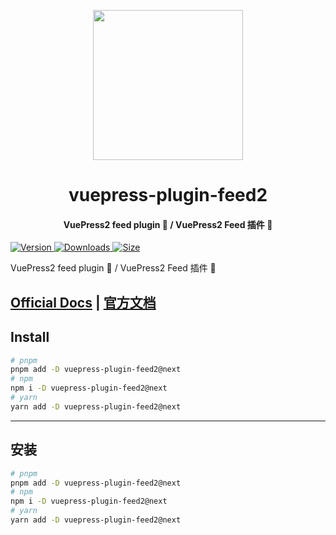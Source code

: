 <!-- markdownlint-disable -->
<p align="center">
  <img width="240" src="https://vuepress-theme-hope.github.io/v2/logo.svg" style="text-align: center;">
</p>
<h1 align="center">vuepress-plugin-feed2</h1>
<h4 align="center">VuePress2 feed plugin 📡 / VuePress2 Feed 插件 📡</h4>

[![Version](https://img.shields.io/npm/v/vuepress-plugin-feed2/next.svg?style=flat-square&logo=npm) ![Downloads](https://img.shields.io/npm/dm/vuepress-plugin-feed2.svg?style=flat-square&logo=npm) ![Size](https://img.shields.io/bundlephobia/min/vuepress-plugin-feed2?style=flat-square&logo=npm)](https://www.npmjs.com/package/vuepress-plugin-feed2)

<!-- markdownlint-restore -->

VuePress2 feed plugin 📡 / VuePress2 Feed 插件 📡

## [Official Docs](https://vuepress-theme-hope.github.io/v2/feed/) | [官方文档](https://vuepress-theme-hope.gitee.io/v2/feed/zh/)

## Install

```bash
# pnpm
pnpm add -D vuepress-plugin-feed2@next
# npm
npm i -D vuepress-plugin-feed2@next
# yarn
yarn add -D vuepress-plugin-feed2@next
```

---

## 安装

```bash
# pnpm
pnpm add -D vuepress-plugin-feed2@next
# npm
npm i -D vuepress-plugin-feed2@next
# yarn
yarn add -D vuepress-plugin-feed2@next
```
